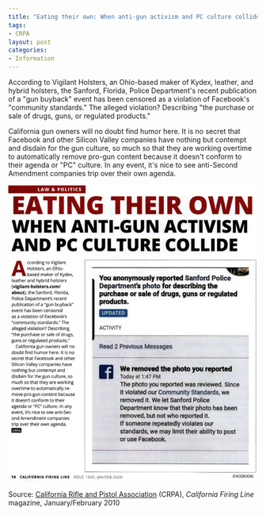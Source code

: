 ```yaml
---
title: "Eating their own: When anti-gun activism and PC culture collide"
tags:
- CRPA
layout: post
categories:
- Information
---
```


According to Vigilant Holsters, an Ohio-based maker of Kydex, leather, and hybrid holsters, the Sanford, Florida, Police Department's recent publication of a "gun buyback" event has been censored as a violation of Facebook's "community standards." The alleged violation? Describing "the purchase or sale of drugs, guns, or regulated products."

California gun owners will no doubt find humor here. It is no secret that Facebook and other Silicon Valley companies have nothing but contempt and disdain for the gun culture, so much so that they are working overtime to automatically remove pro-gun content because it doesn't conform to their agenda or "PC" culture. In any event, it's nice to see anti-Second Amendment companies trip over their own agenda.

![Eating their own: When anti-gun activism and PC culture collide](/assets/img/20200123-crpa-firing-line.jpg)

Source: [California Rifle and Pistol Association](https://crpa.org) (CRPA), *California Firing Line* magazine, January/February 2010
